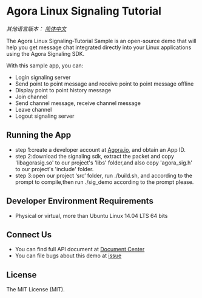 # Agora Linux Signaling Tutorial

*其他语言版本： [简体中文](README_zh.md)*

The Agora Linux Signaling-Tutorial Sample is an open-source demo that will help you get message chat integrated directly into your Linux applications using the Agora Signaling SDK.

With this sample app, you can:

- Login signaling server
- Send point to point message and receive point to point message offline
- Display point to point history message
- Join channel
- Send channel message, receive channel message
- Leave channel
- Logout signaling server

## Running the App
- step 1:create a developer account at [Agora.io](https://dashboard.agora.io/signin/), and obtain an App ID.
- step 2:download the signaling sdk, extract the packet and copy 'libagorasig.so' to our project's 'libs' folder,and also copy 'agora_sig.h' to our project's 'include' folder.
- step 3:open our project ‘src’ folder, run ./build.sh, and according to the prompt to compile,then run ./sig_demo according to the prompt please.

## Developer Environment Requirements
- Physical or virtual, more than Ubuntu Linux 14.04 LTS 64 bits 


## Connect Us
- You can find full API document at [Document Center](https://docs.agora.io/en/)
- You can file bugs about this demo at [issue](https://github.com/AgoraIO/Signaling/issues)

## License
The MIT License (MIT).

